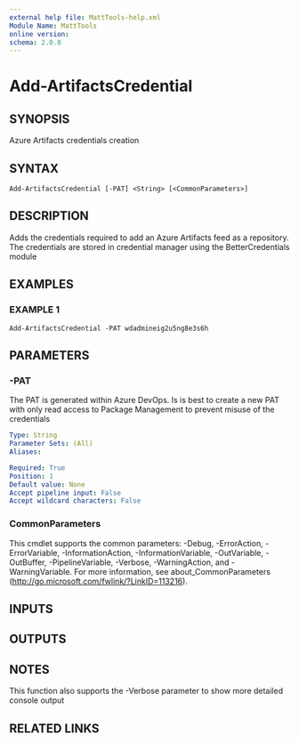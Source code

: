 ```yaml
---
external help file: MattTools-help.xml
Module Name: MattTools
online version:
schema: 2.0.0
---
```


# Add-ArtifactsCredential

## SYNOPSIS
Azure Artifacts credentials creation

## SYNTAX

```
Add-ArtifactsCredential [-PAT] <String> [<CommonParameters>]
```

## DESCRIPTION
Adds the credentials required to add an Azure Artifacts feed as a repository.
The credentials are stored in credential manager using the BetterCredentials module

## EXAMPLES

### EXAMPLE 1
```
Add-ArtifactsCredential -PAT wdadmineig2u5ng8e3s6h
```

## PARAMETERS

### -PAT
The PAT is generated within Azure DevOps.
Is is best to create a new PAT with only read access to Package Management to prevent misuse of the credentials

```yaml
Type: String
Parameter Sets: (All)
Aliases:

Required: True
Position: 1
Default value: None
Accept pipeline input: False
Accept wildcard characters: False
```

### CommonParameters
This cmdlet supports the common parameters: -Debug, -ErrorAction, -ErrorVariable, -InformationAction, -InformationVariable, -OutVariable, -OutBuffer, -PipelineVariable, -Verbose, -WarningAction, and -WarningVariable.
For more information, see about_CommonParameters (http://go.microsoft.com/fwlink/?LinkID=113216).

## INPUTS

## OUTPUTS

## NOTES
This function also supports the -Verbose parameter to show more detailed console output

## RELATED LINKS

